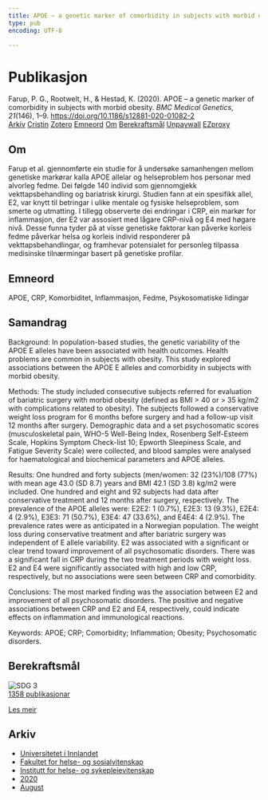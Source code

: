 ```yaml
---
title: APOE – a genetic marker of comorbidity in subjects with morbid obesity
type: pub
encoding: UTF-8

---
```

<h1>Publikasjon</h1>
<article id="csl-bib-container-LIVRTS4N" class="csl-bib-container">
  <div class="csl-bib-body"> <div class="csl-entry">Farup, P. G., Rootwelt, H., &#38; Hestad, K. (2020). APOE – a genetic marker of comorbidity in subjects with morbid obesity. <i>BMC Medical Genetics</i>, <i>21</i>(146), 1–9. <a href="https://doi.org/10.1186/s12881-020-01082-2">https://doi.org/10.1186/s12881-020-01082-2</a></div> </div>
  <div class="csl-bib-buttons">
    <a href="#taxonomy-article-LIVRTS4N" alt="archive" class="csl-bib-button">Arkiv</a>
    <a href="https://app.cristin.no/results/show.jsf?id=1824333" alt="Cristin" class="csl-bib-button">Cristin</a>
    <a href="http://zotero.org/groups/5881554/items/LIVRTS4N" alt="Zotero" class="csl-bib-button">Zotero</a>
    <a href="#keywords-article-LIVRTS4N" alt="keywords" class="csl-bib-button">Emneord</a>
    <a href="#about-article-LIVRTS4N" alt="about_pub" class="csl-bib-button">Om</a>
    <a href="#sdg-article-LIVRTS4N" alt="sdg" class="csl-bib-button">Berekraftsmål</a>
    <a href="https://bmcmedgenet.biomedcentral.com/track/pdf/10.1186/s12881-020-01082-2" alt="Unpaywall" class="csl-bib-button">Unpaywall</a>
    <a href="https://bmcmedgenet.biomedcentral.com/track/pdf/10.1186/s12881-020-01082-2" alt="EZproxy" class="csl-bib-button">EZproxy</a>
  </div>
  <div id="csl-bib-meta-container-LIVRTS4N"></div>
</article>
<div id="csl-bib-meta-LIVRTS4N" class="csl-bib-meta">
  <article id="about-article-LIVRTS4N" class="about_pub-article">
    <h1>Om</h1>
    Farup et al. gjennomførte ein studie for å undersøke samanhengen mellom genetiske markørar kalla APOE allelar og helseproblem hos personar med alvorleg fedme. Dei følgde 140 individ som gjennomgjekk vekttapsbehandling og bariatrisk kirurgi. Studien fann at ein spesifikk allel, E2, var knytt til betringar i ulike mentale og fysiske helseproblem, som smerte og utmatting. I tillegg observerte dei endringar i CRP, ein markør for inflammasjon, der E2 var assosiert med lågare CRP-nivå og E4 med høgare nivå. Desse funna tyder på at visse genetiske faktorar kan påverke korleis fedme påverkar helsa og korleis individ responderer på vekttapsbehandlingar, og framhevar potensialet for personleg tilpassa medisinske tilnærmingar basert på genetiske profilar.
  </article>
  <article id="keywords-article-LIVRTS4N" class="keywords-article">
    <h1>Emneord</h1>
    APOE, CRP, Komorbiditet, Inflammasjon, Fedme, Psykosomatiske lidingar
  </article>
  <article id="abstract-article-LIVRTS4N" class="abstract-article">
    <h1>Samandrag</h1>
    Background: In population-based studies, the genetic variability of the APOE E alleles have been associated with health outcomes. Health problems are common in subjects with obesity. This study explored associations between the APOE E alleles and comorbidity in subjects with morbid obesity. 
 
Methods: The study included consecutive subjects referred for evaluation of bariatric surgery with morbid obesity (defined as BMI > 40 or > 35 kg/m2 with complications related to obesity). The subjects followed a conservative weight loss program for 6 months before surgery and had a follow-up visit 12 months after surgery. Demographic data and a set psychosomatic scores (musculoskeletal pain, WHO-5 Well-Being Index, Rosenberg Self-Esteem Scale, Hopkins Symptom Check-list 10; Epworth Sleepiness Scale, and Fatigue Severity Scale) were collected, and blood samples were analysed for haematological and biochemical parameters and APOE alleles. 
 
Results: One hundred and forty subjects (men/women: 32 (23%)/108 (77%) with mean age 43.0 (SD 8.7) years and BMI 42.1 (SD 3.8) kg/m2 were included. One hundred and eight and 92 subjects had data after conservative treatment and 12 months after surgery, respectively. The prevalence of the APOE alleles were: E2E2: 1 (0.7%), E2E3: 13 (9.3%), E2E4: 4 (2.9%), E3E3: 71 (50.7%), E3E4: 47 (33.6%), and E4E4: 4 (2.9%). The prevalence rates were as anticipated in a Norwegian population. The weight loss during conservative treatment and after bariatric surgery was independent of E allele variability. E2 was associated with a significant or clear trend toward improvement of all psychosomatic disorders. There was a significant fall in CRP during the two treatment periods with weight loss. E2 and E4 were significantly associated with high and low CRP, respectively, but no associations were seen between CRP and comorbidity. 
 
Conclusions: The most marked finding was the association between E2 and improvement of all psychosomatic disorders. The positive and negative associations between CRP and E2 and E4, respectively, could indicate effects on inflammation and immunological reactions. 
 
Keywords: APOE; CRP; Comorbidity; Inflammation; Obesity; Psychosomatic disorders.
  </article>
  <article id="sdg-article-LIVRTS4N" class="sdg-article">
    <h1>Berekraftsmål</h1>
    <div class="sdg-container"><div id="sdg3" class="sdg">
        <img src="{{< params subfolder >}}images/sdg/sdg03_nn.png" class="image" alt="SDG 3">
        <div class="sdg-overlay">
          <a href="/nn/archive/?key=?sdg=3#archive" class="sdg-publication-count"><span>1358</span> publikasjonar</a>
          <p><a href="https://fn.no/om-fn/fns-baerekraftsmaal/god-helse-og-livskvalitet?lang=nno-NO" class="sdg-read-more">Les meir</a></p>
        </div>
      </div></div>
  </article>
  <article id="taxonomy-article-LIVRTS4N" class="taxonomy-article">
    <h1>Arkiv</h1>
    <ul>
      <li>
        <a href="/nn/archive/?key=3DCRN523">Universitetet i Innlandet</a>
      </li>
      <li>
        <a href="/nn/archive/?key=IDKFS3MX">Fakultet for helse- og sosialvitenskap</a>
      </li>
      <li>
        <a href="/nn/archive/?key=GTV4ECMZ">Institutt for helse- og sykepleievitenskap</a>
      </li>
      <li>
        <a href="/nn/archive/?key=LNJIKLR2">2020</a>
      </li>
      <li>
        <a href="/nn/archive/?key=MCAHBVNW">August</a>
      </li>
    </ul>
  </article>
</div>
